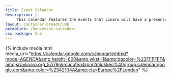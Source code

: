 ```yaml
---
title: Event Calendar
description: |-
     This calendar features the events that Linaro will have a presence at.
layout: container-breadcrumb
permalink: /hub/event-calendar/
css-package: hub
---
```

{% include media.html media_url="https://calendar.google.com/calendar/embed?mode=AGENDA&amp;height=600&amp;wkst=1&amp;bgcolor=%23FFFFFF&amp;src=linaro.org_57i79nkmucufvn4rpm2mldkkeo%40group.calendar.google.com&amp;color=%2342104A&amp;ctz=Europe%2FLondon" %}
